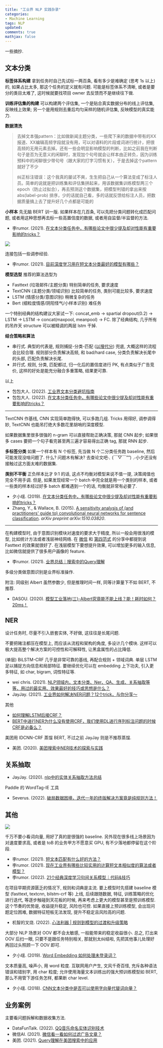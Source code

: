 ```yaml
---
title: "工业界 NLP 实践杂录"
categories: 
- Machine Learning
tags: NLP
updated:
comments: true
mathjax: false
---
```


一些摘抄.

<!-- more -->

## 文本分类

**标签体系构建** 拿到任务时自己先试标一两百条, 看有多少是难确定 (思考 1s 以上) 的, 如果占比太多, 那这个任务的定义就有问题. 可能是标签体系不清晰, 或者是要分的类目太难了, 这时候就要找项目 owner 去反馈而不是继续往下做.

**训练评估集的构建** 可以构建两个评估集, 一个是贴合真实数据分布的线上评估集, 反映线上效果; 另一个是用规则去重后均匀采样的随机评估集, 反映模型的真实能力.

**数据清洗** 

> 去掉文本强pattern：比如做新闻主题分类，一些爬下来的数据中带有的XX报道、XX编辑高频字段就没有用，可以对语料的片段或词进行统计，把很高频的无用元素去掉。还有一些会明显影响模型的判断，比如之前我在判断句子是否为无意义的闲聊时，发现加个句号就会让样本由正转负，因为训练预料中的闲聊很少带句号（跟大家的打字习惯有关），于是去掉这个pattern就好了不少
> 
> 纠正标注错误：这个我真的屡试不爽，生生把自己从一个算法变成了标注人员。简单的说就是把训练集和评估集拼起来，用该数据集训练模型两三个epoch（防止过拟合），再去预测这个数据集，把模型判错的拿出来按 abs(label-prob) 排序，少的话就自己看，多的话就反馈给标注人员，把数据质量搞上去了提升好几个点都是可能的

**小样本** 先无脑 BERT 训一版. 如果样本在几百条, 可以先把分类问题转化成匹配问题, 或者用这种思想再去标一些高置信度的数据, 或者用自监督/半监督的方法.

- 李rumor. (2021). [在文本分类任务中，有哪些论文中很少提及却对性能有重要影响的tricks？](https://www.zhihu.com/question/265357659/answer/1714619843)

![](https://shiina18.github.io/assets/posts/images/525872913220842.png)

连接包括一些调参经验.

- 李rumor. (2021). [目前深度学习用在短文本分类最好的模型有哪些？](https://www.zhihu.com/question/50888062/answer/1714628626)

**模型选型** 推荐的算法选型为

- Fasttext (垃圾邮件/主题分类) 特别简单的任务, 要求速度
- TextCNN (主题分类/领域识别) 比较简单的任务, 类别可能比较多, 要求速度
- LSTM (情感分类/意图识别) 稍微复杂的任务
- Bert (细粒度情感/阴阳怪气/小样本识别) 难任务

一个特别经典的结构建议大家试一下: concat_emb -> spartial dropout(0.2) -> LSTM -> LSTM -> concat(maxpool, meanpool) -> FC. 除了经典结构, 几乎所有的吊炸天 structure 可以被精调的两层 lstm 干掉.

**结合策略和算法**

- 串行式. 典型的代表是, 规则捕捉-分类-匹配 ([以搜代分](https://mp.weixin.qq.com/s/DMkC0olB5KF_MsPlPr36nQ)) 兜底, 大概这样的流程会比较合理. 规则部分负责解决高频, 和 bad/hard case, 分类负责解决长尾中的头部, 匹配负责解决长尾. 
- 并行式. 规则, 分类, 匹配都过, 归一化后的置信度进行 PK, 有点类似于广告竞价, 这样的好处是能充分融合多重策略, 结果更可靠.

以上

- 包包大人. (2022). [工业界文本分类避坑指南](https://zhuanlan.zhihu.com/p/201239352)
- 包包大人. (2022). [在文本分类任务中，有哪些论文中很少提及却对性能有重要影响的tricks？](https://www.zhihu.com/question/265357659/answer/582711744)

---

TextCNN 作基线, CNN 实现简单跑得快, 可以多跑几组. Tricks 用得好, 调参调得妙, TextCNN 也能吊打绝大多数花里胡哨的深度模型. 

如果数据集里很多很强的 n-gram 可以直接帮助正确决策, 那就 CNN 起步; 如果很多 cases 要把一个句子看完甚至两三遍才容易得出正确 tag, 那就 RNN 起步.

**多标签分类** 如果一个样本有 N 个标签, 先当做 N 个二分类任务跑 baseline, 然后可能发现没啥问题了. 什么? 问题木有解决? 去查论文吧╮(￣▽￣””)╭小夕还没有接触过这方面太难的数据集.

**类别不平衡** 正负样本比才 9:1 的话, 这点不均衡对模型来说不值一提, 决策阈值也完全不用手调. 但是, 如果发现经常一个 batch 中完全就是用一个类别的样本, 或者一些类的样本经过好多 batch 都难遇到一个的话, 均衡就非常有必要了.

- 夕小瑶. (2019). [在文本分类任务中，有哪些论文中很少提及却对性能有重要影响的tricks？](https://www.zhihu.com/question/265357659/answer/578944550)
- Zhang, Y., & Wallace, B. (2015). [A sensitivity analysis of (and practitioners' guide to) convolutional neural networks for sentence classification](https://arxiv.org/pdf/1510.03820.pdf). *arXiv preprint arXiv:1510.03820*.


---

在构建模型时, 由于意图识别模块对速度的要求大于精度, 所以一般会用很浅的模型, 比如统计方法或者浅层神经网络. 在 [微信](https://mp.weixin.qq.com/s?__biz=MzU1NTMyOTI4Mw==&mid=2247512053&idx=2&sn=0ab4ade5ee6c83f1f53a0e03583dc822&chksm=fbd71d99cca0948f7fb6e29943d559214fb55373287ee66cd7c786986f673b9d587ef1d6a3f2&scene=27#wechat_redirect) 和 [第四范式](https://mp.weixin.qq.com/s?__biz=MzU1NTMyOTI4Mw==&mid=2247511081&idx=1&sn=fa3d25dff6d12bb298f51b2c317f0574&chksm=fbd71e45cca097533ae6397a6d9af024e39817ca9c48470c12a3e85d46e38f0082d0dc73fdca&scene=27#wechat_redirect) 的分享中都提到说 Fasttext 的效果就很好了. 在浅层模型下要想提升效果, 可以增加更多的输入信息, 比如微信就提供了很多用户画像的 feature.

- 李rumor. (2021). [业界总结｜搜索中的Query理解](https://zhuanlan.zhihu.com/p/393914267)

多级分类做意图识别是业界标准操作.

附注: 同级别 Albert 虽然参数少, 但是推理时间一样, 同等计算量下不如 BERT, 不推荐.

- DASOU. (2020). [模型工业落地(三)-Albert究竟能不能上线？能！耗时如何？20ms！](https://zhuanlan.zhihu.com/p/149100827)

## NER

设计任务时, 尽量不引入嵌套实体, 不好做, 这往往是长尾问题.

不要把赌注都压在模型上, 而应该从流程和架构的角度, 多设计几个模块. 这样可以极大提高整个解决方案的可控性和可解释性, 让黑盒属性的占比降低. 

(单层) BiLSTM-CRF 几乎是非常可靠的基线, 再配合规则 + 领域词典. 单层 LSTM 足以捕捉方向信息和局部特征. 要继续优化可以在 embedding 上下功夫, 引入更多特征, 如 char, bigram, 词性特征等.

- wei chris. (2021). [NLP领域内，文本分类、Ner、QA、生成、关系抽取等等，用过的最实用、效果最好的技巧或思想是什么？](https://www.zhihu.com/question/451107745/answer/1809034512)
- JayJay. (2021). [工业界如何解决NER问题？12个trick，与你分享～](https://zhuanlan.zhihu.com/p/152463745)

其他

- [如何理解LSTM后接CRF？](https://www.zhihu.com/question/62399257/answer/325334144)
- [BERT中进行NER为什么没有使用CRF，我们使用DL进行序列标注问题的时候CRF是必备么？](https://www.zhihu.com/question/358892919/answer/937481675)

美团用 IDCNN-CRF 蒸馏 BERT, 不过之前 JayJay 则是不推荐蒸馏.

- 美团. (2020). [美团搜索中NER技术的探索与实践](https://tech.meituan.com/2020/07/23/ner-in-meituan-nlp.html)

## 关系抽取

- JayJay. (2020). [nlp中的实体关系抽取方法总结](https://zhuanlan.zhihu.com/p/77868938)

Paddle 的 WordTag-IE 工具

- Severus. (2022). [破局数据困境，迭代一年的终版解决方案竟是纯规则方法！](https://mp.weixin.qq.com/s/sJYoW5-ViYZvf4RdfJs0ZQ)

## 其他

![](https://shiina18.github.io/assets/posts/images/192494913239268.png)

千万不要小看词向量, 用好了真的是很强的 baseline. 另外现在很多线上场景因为对速度要求高, 或者是 toB 的业务甲方不愿意买 GPU, 有不少落地都停留在这个阶段.

- 李rumor. (2021). [短文本匹配有什么好的方法？](https://www.zhihu.com/question/31623490/answer/1790260677)
- 李rumor. (2021). [现在工业界有哪些比较实用的计算短文本相似度的算法或者模型？](https://www.zhihu.com/question/342548427/answer/1790309097)
- 李rumor. (2022). [21个经典深度学习句间关系模型｜代码&技巧](https://zhuanlan.zhihu.com/p/357864974)

在项目早期资源匮乏的情况下, 规则和词典是主流. 要上模型时先搭建 baseline 模型 (fasttext, textcnn, bilstm-crf 等) 上线, 后续跟随数据, 特征, 训练策略的优化进行迭代, 等逐步触碰到天花板的时候, 再来考虑上更大的模型甚至是预训练模型. 这个节奏的优势是, 收益提升稳定, 风险也可控. 如果直接上预训练模型, 会出现问题定位困难, 数据特征短板无法发现, 提升不稳定且风险高的问题.

- 机智的叉烧. (2022). [心法利器 \| 规则到模型的过渡和升级策略](https://mp.weixin.qq.com/s/DLFgXLkZr2kM1DDkNvUBxA)

大部分 NLP 场景对 OOV 都不会太敏感, 一般能带来的稳定收益很小. 总之, 打出来 OOV 后扫一眼, 只要不是跟任务特别相关, 那就别太纠结啦, 先把其他事儿处理好再回过头照顾一下 OOV 即可.

- 夕小瑶. (2019). [Word Embedding 如何处理未登录词？](https://www.zhihu.com/question/308543084/answer/589302265)

文本质量高, 噪声小, 用 word 粒度. 互联网用户产生, 文风千奇百怪, 充斥各种语法错误和错别字, 用 char 粒度; 允许使用海量文本训练出的强大预训练模型如 BERT, 那么不用管下游任务怎样, 都果断 char level.

- 夕小瑶. (2018). [CNN文本分类中是否可以使用字向量代替词向量？](https://www.zhihu.com/question/290088641/answer/543419468)

## 业务案例

主要看问题拆解和数据收集方法.

- DataFunTalk. (2022). [QQ音乐命名实体识别技术](https://mp.weixin.qq.com/s/gjNt3kcVcbxpb5dlAx6hsg?utm_source=pocket_mylist)
- 微信AI. (2021). [微信看一看如何过滤广告文章？](https://mp.weixin.qq.com/s/PgLpeKWKz47i2_JtloXjPw)
- 美团. (2021). [Query理解在美团搜索中的应用](https://zhuanlan.zhihu.com/p/370576330)